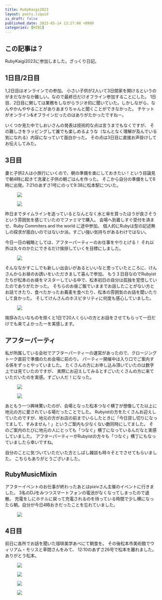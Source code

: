 ```yaml
---
title: RubyKaigi2023
layout: posts.liquid
is_draft: false
published_date: 2023-05-14 13:27:00 +0900
categories: [HIBI]
---
```


## この記事は？

RubyKaigi2023に参加しました。ざっくり日記。


## 1日目/2日目

1,2日目はオンラインでの参加。
小さい子供が2人いて3日間家を開けるというのがまだなかなか難しい。なので最終日だけオフライン参加することにした。
1日目、2日目に関しては業務をしながらラジオ的に聞いていた。しかしながら、なんやかんややることがありあまりちゃんと聞くことができなかった。
チケットがオンライン&オフラインだったのはありがたかったですねー。

いくつか見た中でしおいさんの発表は技術的な点は言うまでもなくですが、
その難しさをラッピングして誰でも楽しめるような（なんとなく理解が及んでいる気になれる）内容になっていて面白かった。
その点は3日目に直接お声掛けしてお伝えしてみた。

## 3日目

妻と子供2人は小旅行にいくので、朝の準備を楽にしておきたい！という目論見で朝4時に起きて洗濯と子供の朝ごはんを作った。
そこから自分の準備をして6時に出発。7:21のあずさ1号にのって9:38に松本駅についた。

<figure><img class="in_article" src="/public/images/2023/05/IMG_3123.jpg"></figure>

<figure><img class="in_article" src="/public/images/2023/05/DSC00008.JPG"></figure>


昨日までタイムラインを追っているとなんとなく水と傘を買ったほうが良さそうという雰囲気を感じていたのでファミマで購入。
会場へ到着しすぐ受付を済ませ、Ruby Commiters and the world に途中参加。
個人的にRubyは型の記述無しの探求が面白いのではないか派。すごい強い気持ちがあるわけではない。

今日一日の戦略としては、アフターパーティーのお仕事をやりとげる！
それ以外は久々のかたにできるだけ挨拶していくを目標にしました。

<figure><img class="in_article" src="/public/images/2023/05/DSC00012.JPG"></figure>

そんななかすこしでも新しい出会いがあるといいなと思っていたところに、けんさんからお昼のお誘いをいただきまして喜んで参加。
もう３日目なのでRubyistたちが松本のお昼をマスターしている中で、松本初日の自分は孤独を覚悟していたのでありがたかった。
そちらのお昼ご飯でいままでお話したことがない方とお話できたり、食べたかったお蕎麦を食べたり、松本の雰囲気のお話を聞いたりして良かった。
そしてけんさんのホスピタリティに何度も感心していました。

<figure><img class="in_article" src="/public/images/2023/05/DSC00016.JPG"></figure>

挨拶みたいなものを除くと1日で20人くらいの方とお話をさせてもらって一日だけでも来てよかったーを実感します。

## アフターパーティ

私が所属している会社でアフターパーティーの運営があったので、クロージングトーク直前で準備のため会場に前のり。
パーティー開催中は入り口でご案内する係をずっとやっていました。
たくさんの方にお申し込み頂いていたのは数字上では見ていたのですが、
実際にお迎えしてみるとすごいたくさんの方に来ていただいたのを実感。すごい人だ！になった。

<figure><img class="in_article" src="/public/images/2023/05/DSC00029.JPG"></figure>

<figure><img class="in_article" src="/public/images/2023/05/DSC00022.JPG"></figure>

あともう一つ興味驚いたのが、会場となった松本つなぐ横丁が想像してた以上に地元の方に愛されている場だったことでした。
Rubyistの方をたくさんお迎えしていたのですが、地元の方がお店の前までいらしたときに「今日貸し切りになってまして、すみません！」というご案内も少なくない数同時にしてました。
そのご案内のたびに地元の人にとっても「つなぐ」横丁になっているんだなと実感していました。
アフターパーティーがRubyistの方々も「つなぐ」横丁にもなっていましたら幸いですね。

自分のことに気づいていただいた方としばし雑談も時々そとでさせてもらいました。
こちらもありがとうございました。

## RubyMusicMixin

アフターイベントのお仕事が終わったあとはpixivさん主催のイベントに行きました。
3名のDJをみつつスマートフォンの電池がなくなってしまったので退散。
充電をしにホテルに戻って充電されるのを待っている時間で少し横になったら朝。自分が今日4時おきだったことを忘れていました。

<figure><img class="in_article" src="/public/images/2023/05/IMG_3135.jpg"></figure>


## 4日目

前日に各所でお話を聞いた珈琲美学あべにて朝食を。
その後松本市美術館でウィリアム・モリスと草間さんをみて、
12:10のあずさ26号で松本を離れました。ありがとう松本。

<figure><img class="in_article" src="/public/images/2023/05/DSC00035.JPG"></figure>
<figure><img class="in_article" src="/public/images/2023/05/DSC00037.JPG"></figure>
<figure><img class="in_article" src="/public/images/2023/05/DSC00039.JPG"></figure>
<figure><img class="in_article" src="/public/images/2023/05/DSC00043.JPG"></figure>